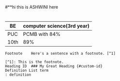 #**hi this is ASHWINI here
#
 BE| computer science(3rd year) |
| ----------- | ----------- |
| PUC | PCMB with 84%|
| 10th  | 89% |

```
Footnote	Here's a sentence with a footnote. [^1]

[^1]: This is the footnote.
Heading ID	### My Great Heading {#custom-id}
Definition List	term
: definition
